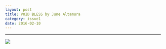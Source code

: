 ```yaml
---
layout: post
title: VOID BLESS by June Altamura
category: issue1
date: 2016-02-10
---
```


___

![](inferiorplanets.com/_posts/VOID.png)